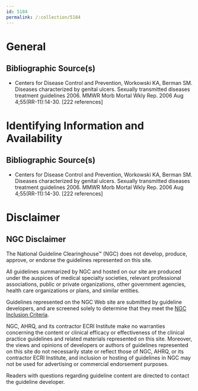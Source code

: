 ```yaml
---
id: 5184
permalink: /:collection/5184
---
```


# General

## Bibliographic Source(s)

- Centers for Disease Control and Prevention, Workowski KA, Berman SM. Diseases characterized by genital ulcers. Sexually transmitted diseases treatment guidelines 2006. MMWR Morb Mortal Wkly Rep. 2006 Aug 4;55(RR-11):14-30. [222 references]

# Identifying Information and Availability

## Bibliographic Source(s)

- Centers for Disease Control and Prevention, Workowski KA, Berman SM. Diseases characterized by genital ulcers. Sexually transmitted diseases treatment guidelines 2006. MMWR Morb Mortal Wkly Rep. 2006 Aug 4;55(RR-11):14-30. [222 references]

# Disclaimer

## NGC Disclaimer

The National Guideline Clearinghouse™ (NGC) does not develop, produce, approve, or endorse the guidelines represented on this site.

All guidelines summarized by NGC and hosted on our site are produced under the auspices of medical specialty societies, relevant professional associations, public or private organizations, other government agencies, health care organizations or plans, and similar entities.

Guidelines represented on the NGC Web site are submitted by guideline developers, and are screened solely to determine that they meet the [NGC Inclusion Criteria](/help-and-about/summaries/inclusion-criteria).

NGC, AHRQ, and its contractor ECRI Institute make no warranties concerning the content or clinical efficacy or effectiveness of the clinical practice guidelines and related materials represented on this site. Moreover, the views and opinions of developers or authors of guidelines represented on this site do not necessarily state or reflect those of NGC, AHRQ, or its contractor ECRI Institute, and inclusion or hosting of guidelines in NGC may not be used for advertising or commercial endorsement purposes.

Readers with questions regarding guideline content are directed to contact the guideline developer.

